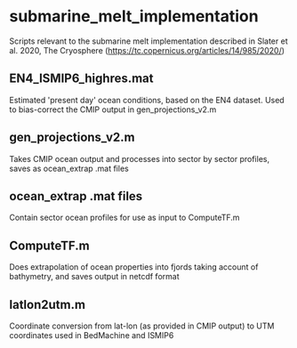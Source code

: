 # submarine_melt_implementation
Scripts relevant to the submarine melt implementation described in Slater et al. 2020, The Cryosphere (https://tc.copernicus.org/articles/14/985/2020/)

## EN4_ISMIP6_highres.mat
Estimated 'present day' ocean conditions, based on the EN4 dataset. Used to bias-correct the CMIP output in gen_projections_v2.m 

## gen_projections_v2.m
Takes CMIP ocean output and processes into sector by sector profiles, saves as ocean_extrap .mat files

## ocean_extrap .mat files
Contain sector ocean profiles for use as input to ComputeTF.m

## ComputeTF.m
Does extrapolation of ocean properties into fjords taking account of bathymetry, and saves output in netcdf format

## latlon2utm.m
Coordinate conversion from lat-lon (as provided in CMIP output) to UTM coordinates used in BedMachine and ISMIP6
